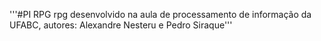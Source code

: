 '''#PI RPG
rpg desenvolvido na aula de processamento de informação da UFABC, autores: Alexandre Nesteru e Pedro Siraque'''